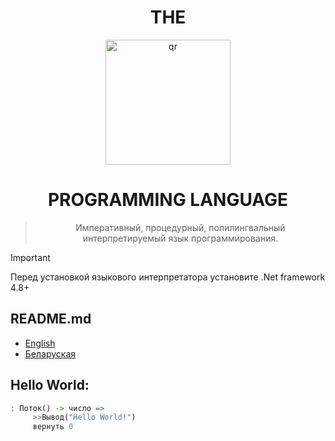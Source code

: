 <h1 align="center">THE</h1>
<div align="center">
     <img width="200px" src="01logo.png" alt="qr"/>
     
<h1>PROGRAMMING LANGUAGE</h1>

> Императивный, процедурный, полилингвальный интерпретируемый язык программирования.
</div>


> [!IMPORTANT]
> Перед установкой языкового интерпретатора установите .Net framework 4.8+
## README.md
- [English](README.md)
- [Беларуская](README.by.md)
## Hello World:

```haskell
: Поток() -> число =>
     >>Вывод("Hello World!")
     вернуть 0
```
